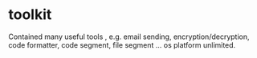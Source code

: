 toolkit
=======

Contained many useful tools , e.g. email sending, encryption/decryption, code formatter, code segment, file segment ... os platform unlimited.